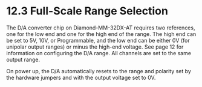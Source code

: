 # 12.3 Full-Scale Range Selection

The D/A converter chip on Diamond-MM-32DX-AT requires two references, one for the low end and one for the high end of the range. The high end can be set to 5V, 10V, or Programmable, and the low end can be either 0V \(for unipolar output ranges\) or minus the high-end voltage. See page 12 for information on configuring the D/A range. All channels are set to the same output range. 

On power up, the D/A automatically resets to the range and polarity set by the hardware jumpers and with the output voltage set to 0V.

